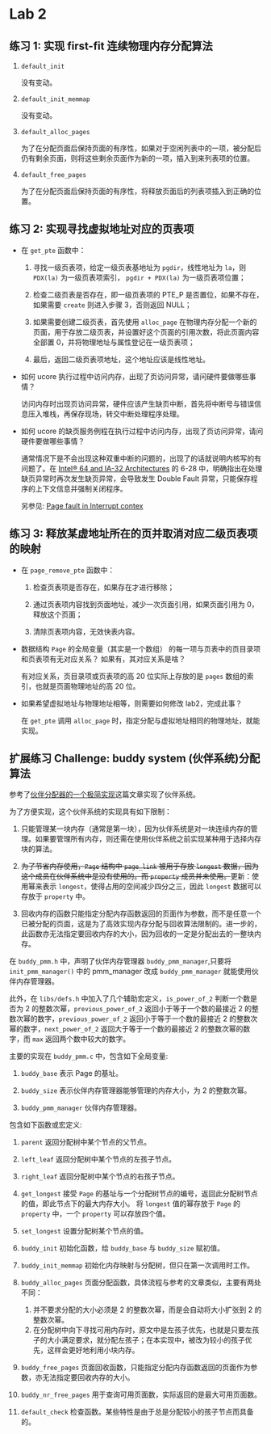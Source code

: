 # Lab 2

## 练习 1: 实现 first-fit 连续物理内存分配算法

1. `default_init`

    没有变动。

2. `default_init_memmap`

    没有变动。

3. `default_alloc_pages`

    为了在分配页面后保持页面的有序性，如果对于空闲列表中的一项，被分配后仍有剩余页面，则将这些剩余页面作为新的一项，插入到来列表项的位置。

4. `default_free_pages`

    为了在分配页面后保持页面的有序性，将释放页面后的列表项插入到正确的位置。

## 练习 2: 实现寻找虚拟地址对应的页表项

* 在 `get_pte` 函数中：

    1. 寻找一级页表项，给定一级页表基地址为 `pgdir`，线性地址为 `la`，则 `PDX(la)` 为一级页表项索引， `pgdir + PDX(la)` 为一级页表项位置；

    2. 检查二级页表是否存在，即一级页表项的 PTE_P 是否置位，如果不存在，如果需要 `create` 则进入步骤 3，否则返回 NULL；

    3. 如果需要创建二级页表，首先使用 `alloc_page` 在物理内存分配一个新的页面，用于存放二级页表，并设置好这个页面的引用次数，将此页面内容全部置 0，并将物理地址与属性登记在一级页表项；

    4. 最后，返回二级页表项地址，这个地址应该是线性地址。

* 如何 ucore 执行过程中访问内存，出现了页访问异常，请问硬件要做哪些事情？

    访问内存时出现页访问异常，硬件应该产生缺页中断，首先将中断号与错误信息压入堆栈，再保存现场，转交中断处理程序处理。

* 如何 ucore 的缺页服务例程在执行过程中访问内存，出现了页访问异常，请问硬件要做哪些事情？

    通常情况下是不会出现这种双重中断的问题的，出现了的话就说明内核写的有问题了。在 [Intel® 64 and IA-32 Architectures](http://www.intel.com/content/dam/www/public/us/en/documents/manuals/64-ia-32-architectures-software-developer-system-programming-manual-325384.pdf) 的 6-28 中，明确指出在处理缺页异常时再次发生缺页异常，会导致发生 Double Fault 异常，只能保存程序的上下文信息并强制关闭程序。

    另参见: [Page fault in Interrupt contex](http://stackoverflow.com/questions/4848457/page-fault-in-interrupt-context)

## 练习 3: 释放某虚地址所在的页并取消对应二级页表项的映射

* 在 `page_remove_pte` 函数中：

    1. 检查页表项是否存在，如果存在才进行移除；

    2. 通过页表项内容找到页面地址，减少一次页面引用，如果页面引用为 0，释放这个页面；

    3. 清除页表项内容，无效快表内容。

* 数据结构 `Page` 的全局变量（其实是一个数组） 的每一项与页表中的页目录项和页表项有无对应关系？ 如果有，其对应关系是啥？

    有对应关系，页目录项或页表项的高 20 位实际上存放的是 `pages` 数组的索引，也就是页面物理地址的高 20 位。

* 如果希望虚拟地址与物理地址相等，则需要如何修改 lab2，完成此事？

    在 `get_pte` 调用 `alloc_page` 时，指定分配与虚拟地址相同的物理地址，就能实现。

## 扩展练习 Challenge: buddy system (伙伴系统)分配算法

参考了[伙伴分配器的一个极简实现](http://coolshell.cn/articles/10427.html)这篇文章实现了伙伴系统。

为了方便实现，这个伙伴系统的实现具有如下限制：

1. 只能管理某一块内存（通常是第一块），因为伙伴系统是对一块连续内存的管理。如果要管理所有内存，则还需在使用伙伴系统之前实现某种用于选择内存块的算法。

2. ~~为了节省内存使用，`Page` 结构中 `page_link` 被用于存放 `longest` 数据，因为这个成员在伙伴系统中是没有使用的。而 `property` 成员并未使用。~~更新：使用幂来表示 `longest`，使得占用的空间减少四分之三，因此 `longest` 数据可以存放于 `property` 中。

3. 回收内存的函数只能指定分配内存函数返回的页面作为参数，而不是任意一个已被分配的页面，这是为了高效实现内存分配与回收算法限制的。进一步的，此函数亦无法指定要回收内存的大小，因为回收的一定是分配出去的一整块内存。

在 `buddy_pmm.h` 中，声明了伙伴内存管理器 `buddy_pmm_manager`,只要将 `init_pmm_manager()` 中的 pmm_manager 改成 `buddy_pmm_manager` 就能使用伙伴内存管理器。

此外，在 `libs/defs.h` 中加入了几个辅助宏定义，`is_power_of_2` 判断一个数是否为 2 的整数次幂，`previous_power_of_2` 返回小于等于一个数的最接近 2 的整数次幂的数字，`previous_power_of_2` 返回小于等于一个数的最接近 2 的整数次幂的数字，`next_power_of_2` 返回大于等于一个数的最接近 2 的整数次幂的数字，而 `max` 返回两个数中较大的数字。

主要的实现在 `buddy_pmm.c` 中，包含如下全局变量:

1. `buddy_base`
表示 Page 的基址。

2. `buddy_size`
表示伙伴内存管理器能够管理的内存大小，为 2 的整数次幂。

3. `buddy_pmm_manager`
伙伴内存管理器。

包含如下函数或宏定义:

1. `parent`
返回分配树中某个节点的父节点。

2. `left_leaf`
返回分配树中某个节点的左孩子节点。

3. `right_leaf`
返回分配树中某个节点的右孩子节点。

4. `get_longest`
接受 `Page` 的基址与一个分配树节点的编号，返回此分配树节点的值，即此节点下的最大内存大小。
将 `longest` 值的幂存放于 `Page` 的 `property` 中，一个 `property` 可以存放四个值。

5. `set_longest`
设置分配树某个节点的值。

6. `buddy_init`
初始化函数，给 `buddy_base` 与 `buddy_size` 赋初值。

7. `buddy_init_memmap`
初始化内存映射与分配树，但只在第一次调用时工作。

8. `buddy_alloc_pages`
页面分配函数，具体流程与参考的文章类似，主要有两处不同：
    1. 并不要求分配的大小必须是 2 的整数次幂，而是会自动将大小扩张到 2 的整数次幂。
    2. 在分配树中向下寻找可用内存时，原文中是左孩子优先，也就是只要左孩子的大小满足要求，就分配左孩子；在本实现中，被改为较小的孩子优先，这样会更好地利用小块内存。

9. `buddy_free_pages`
页面回收函数，只能指定分配内存函数返回的页面作为参数，亦无法指定要回收内存的大小。

10. `buddy_nr_free_pages`
用于查询可用页面数，实际返回的是最大可用页面数。

11. `default_check`
检查函数。某些特性是由于总是分配较小的孩子节点而具备的。
